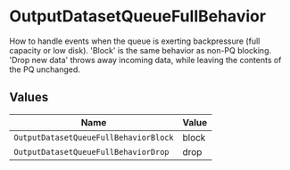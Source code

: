 # OutputDatasetQueueFullBehavior

How to handle events when the queue is exerting backpressure (full capacity or low disk). 'Block' is the same behavior as non-PQ blocking. 'Drop new data' throws away incoming data, while leaving the contents of the PQ unchanged.


## Values

| Name                                  | Value                                 |
| ------------------------------------- | ------------------------------------- |
| `OutputDatasetQueueFullBehaviorBlock` | block                                 |
| `OutputDatasetQueueFullBehaviorDrop`  | drop                                  |